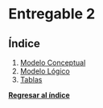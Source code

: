 # Entregable 2
## Índice
1. [Modelo Conceptual](1-modelo-conceptual.md)
2. [Modelo Lógico](2-modelo-logico.md)
3. [Tablas](3-tablas.md)

**[Regresar al índice](../README.md)**
